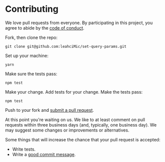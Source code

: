 # Contributing

We love pull requests from everyone. By participating in this project, you
agree to abide by the [code of conduct](CODE_OF_CONDUCT.md).

[code of conduct]: https://thoughtbot.com/open-source-code-of-conduct

Fork, then clone the repo:

    git clone git@github.com:leahciMic/set-query-params.git

Set up your machine:

    yarn

Make sure the tests pass:

    npm test

Make your change. Add tests for your change. Make the tests pass:

    npm test

Push to your fork and [submit a pull request][pr].

[pr]: https://github.com/leahciMic/set-query-params/

At this point you're waiting on us. We like to at least comment on pull requests
within three business days (and, typically, one business day). We may suggest
some changes or improvements or alternatives.

Some things that will increase the chance that your pull request is accepted:

* Write tests.
* Write a [good commit message][commit].

[commit]: http://tbaggery.com/2008/04/19/a-note-about-git-commit-messages.html
